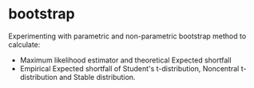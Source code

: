 # bootstrap
Experimenting with parametric and non-parametric bootstrap method to calculate: 
- Maximum likelihood estimator and theoretical Expected shortfall
- Empirical Expected shortfall of 
Student's t-distribution, Noncentral t-distribution and Stable distribution. 
